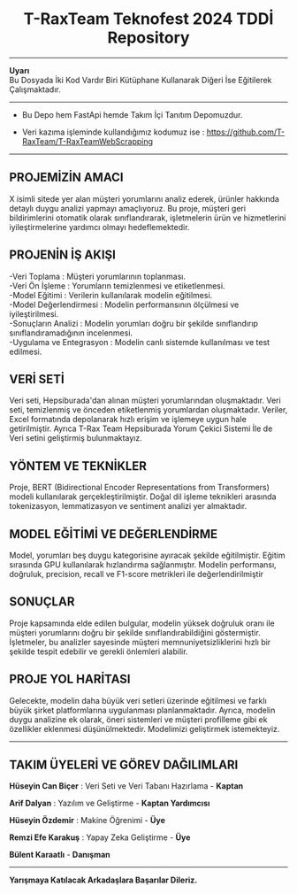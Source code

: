 <h1 align = 'Center'>T-RaxTeam Teknofest 2024 TDDİ Repository</h1>

----------------------------------------------------------------------------------------

**Uyarı**  
Bu Dosyada İki Kod Vardır Biri Kütüphane Kullanarak Diğeri İse Eğitilerek Çalışmaktadır.

----------------------------------------------------------------------------------------
* Bu Depo hem FastApi hemde Takım İçi Tanıtım Depomuzdur. 

* Veri kazıma işleminde kullandığımız kodumuz ise : https://github.com/T-RaxTeam/T-RaxTeamWebScrapping

------------------------------------------------------------------------------------------------------------------

## PROJEMİZİN AMACI  
X isimli sitede yer alan müşteri yorumlarını analiz ederek, ürünler hakkında detaylı duygu analizi yapmayı amaçlıyoruz. Bu proje, müşteri geri bildirimlerini otomatik olarak sınıflandırarak, işletmelerin ürün ve hizmetlerini iyileştirmelerine yardımcı olmayı hedeflemektedir.

## PROJENİN İŞ AKIŞI 
-Veri Toplama : Müşteri yorumlarının toplanması.  
-Veri Ön İşleme : Yorumların temizlenmesi ve etiketlenmesi.  
-Model Eğitimi : Verilerin kullanılarak modelin eğitilmesi.  
-Model Değerlendirmesi : Modelin performansının ölçülmesi ve iyileştirilmesi.  
-Sonuçların Analizi : Modelin yorumları doğru bir şekilde sınıflandırıp sınıflandıramadığının incelenmesi.  
-Uygulama ve Entegrasyon : Modelin canlı sistemde kullanılması ve test edilmesi.  

## VERİ SETİ
Veri seti, Hepsiburada'dan alınan müşteri yorumlarından oluşmaktadır. Veri seti, temizlenmiş ve önceden etiketlenmiş yorumlardan oluşmaktadır. Veriler, Excel formatında depolanarak hızlı erişim ve işlemeye uygun hale getirilmiştir. Ayrıca
T-Rax Team Hepsiburada Yorum Çekici Sistemi İle de Veri setini geliştirmiş bulunmaktayız.

## YÖNTEM VE TEKNİKLER
Proje, BERT (Bidirectional Encoder Representations from Transformers) modeli kullanılarak gerçekleştirilmiştir. Doğal dil işleme teknikleri arasında tokenizasyon, lemmatizasyon ve sentiment analizi yer almaktadır.

## MODEL EĞİTİMİ VE DEĞERLENDİRME
Model, yorumları beş duygu kategorisine ayıracak şekilde eğitilmiştir. Eğitim sırasında GPU kullanılarak hızlandırma sağlanmıştır. Modelin performansı, doğruluk, precision, recall ve F1-score metrikleri ile değerlendirilmiştir

## SONUÇLAR
Proje kapsamında elde edilen bulgular, modelin yüksek doğruluk oranı ile müşteri yorumlarını doğru bir şekilde sınıflandırabildiğini göstermiştir. İşletmeler, bu analizler sayesinde müşteri memnuniyetsizliklerini hızlı bir şekilde tespit edebilir ve gerekli önlemleri alabilir.

## PROJE YOL HARİTASI
Gelecekte, modelin daha büyük veri setleri üzerinde eğitilmesi ve farklı büyük şirket platformlarına uygulanması planlanmaktadır. Ayrıca, modelin duygu analizine ek olarak, öneri sistemleri ve müşteri profilleme gibi ek özellikler eklenmesi düşünülmektedir. Modelimizi geliştirmek istemekteyiz.

----------------------------------------------------------------------------------------------------------
## TAKIM ÜYELERİ VE GÖREV DAĞILIMLARI

**Hüseyin Can Biçer** : Veri Seti ve Veri Tabanı Hazırlama - **Kaptan**  

**Arif Dalyan** : Yazılım ve Geliştirme - **Kaptan Yardımcısı**  

**Hüseyin Özdemir** : Makine Öğrenimi - **Üye**

**Remzi Efe Karakuş** : Yapay Zeka Geliştirme - **Üye**

**Bülent Karaatlı** - **Danışman**

----------------------------------------------------------------------------------------------------------

**Yarışmaya Katılacak Arkadaşlara Başarılar Dileriz.**


















